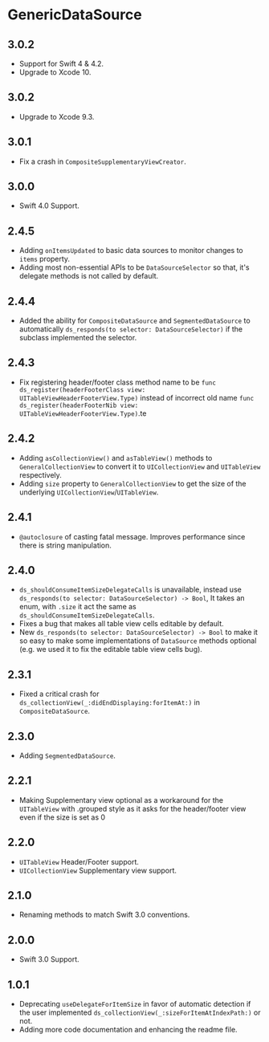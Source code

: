 # GenericDataSource

## 3.0.2
* Support for Swift 4 & 4.2.
* Upgrade to Xcode 10.

## 3.0.2
* Upgrade to Xcode 9.3.

## 3.0.1
* Fix a crash in `CompositeSupplementaryViewCreator`.

## 3.0.0
* Swift 4.0 Support.

## 2.4.5
* Adding `onItemsUpdated` to basic data sources to monitor changes to `items` property.
* Adding most non-essential APIs to be `DataSourceSelector` so that, it's delegate methods is not called by default.

## 2.4.4
* Added the ability for `CompositeDataSource` and `SegmentedDataSource` to automatically `ds_responds(to selector: DataSourceSelector)` if the subclass implemented the selector.

## 2.4.3
* Fix registering header/footer class method name to be `func ds_register(headerFooterClass view: UITableViewHeaderFooterView.Type)` instead of incorrect old name `func ds_register(headerFooterNib view: UITableViewHeaderFooterView.Type)`.te

## 2.4.2
* Adding `asCollectionView()` and `asTableView()` methods to `GeneralCollectionView` to convert it to `UICollectionView` and `UITableView` respectively.
* Adding `size` property to `GeneralCollectionView` to get the size of the underlying `UICollectionView`/`UITableView`.

## 2.4.1
* `@autoclosure` of casting fatal message. Improves performance since there is string manipulation.

## 2.4.0
* `ds_shouldConsumeItemSizeDelegateCalls` is unavailable, instead use `ds_responds(to selector: DataSourceSelector) -> Bool`, It takes an enum, with `.size` it act the same as `ds_shouldConsumeItemSizeDelegateCalls`.
* Fixes a bug that makes all table view cells editable by default.
* New `ds_responds(to selector: DataSourceSelector) -> Bool` to make it so easy to make some implementations of `DataSource` methods optional (e.g. we used it to fix the editable table view cells bug).

## 2.3.1
* Fixed a critical crash for `ds_collectionView(_:didEndDisplaying:forItemAt:)` in `CompositeDataSource`.

## 2.3.0
* Adding `SegmentedDataSource`.

## 2.2.1
* Making Supplementary view optional as a workaround for the `UITableView` with .grouped style as it asks for the header/footer view even if the size is set as 0

## 2.2.0
* `UITableView` Header/Footer support.
* `UICollectionView` Supplementary view support.

## 2.1.0
* Renaming methods to match Swift 3.0 conventions.

## 2.0.0
* Swift 3.0 Support.

## 1.0.1
* Deprecating `useDelegateForItemSize` in favor of automatic detection if the user implemented `ds_collectionView(_:sizeForItemAtIndexPath:)` or not.
* Adding more code documentation and enhancing the readme file.
